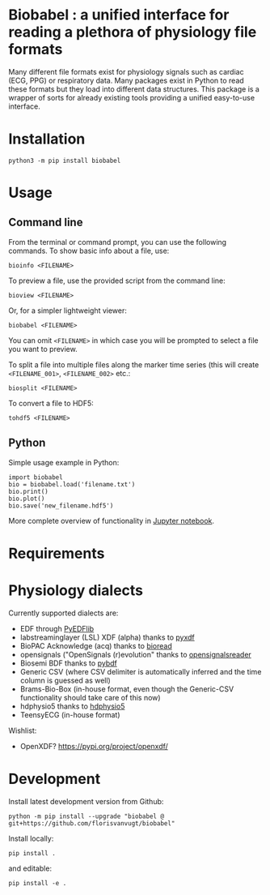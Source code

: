 

# Biobabel : a unified interface for reading a plethora of physiology file formats

Many different file formats exist for physiology signals such as cardiac (ECG, PPG) or respiratory data. Many packages exist in Python to read these formats but they load into different data structures. This package is a wrapper of sorts for already existing tools providing a unified easy-to-use interface.



# Installation

```
python3 -m pip install biobabel
```

# Usage


## Command line

From the terminal or command prompt, you can use the following commands.
To show basic info about a file, use:

```
bioinfo <FILENAME>
```

To preview a file, use the provided script from the command line:

```
bioview <FILENAME>
```

Or, for a simpler lightweight viewer:

```
biobabel <FILENAME>
```

You can omit `<FILENAME>` in which case you will be prompted to select a file you want to preview.

To split a file into multiple files along the marker time series (this will create `<FILENAME_001>`, `<FILENAME_002>` etc.:

```
biosplit <FILENAME>
```


To convert a file to HDF5:

```
tohdf5 <FILENAME>
```




## Python
Simple usage example in Python:

```
import biobabel
bio = biobabel.load('filename.txt')
bio.print()
bio.plot()
bio.save('new_filename.hdf5')
```

More complete overview of functionality in [Jupyter notebook](https://github.com/florisvanvugt/biobabel/blob/main/tests/Usage.ipynb).


# Requirements


# Physiology dialects

Currently supported dialects are:
* EDF through [PyEDFlib](https://pyedflib.readthedocs.io/en/latest/)
* labstreaminglayer (LSL) XDF (alpha) thanks to [pyxdf](https://pypi.org/project/pyxdf/)
* BioPAC Acknowledge (acq) thanks to [bioread](https://pypi.org/project/bioread/)
* opensignals ("OpenSignals (r)evolution" thanks to [opensignalsreader](https://github.com/PGomes92/opensignalsreader)
* Biosemi BDF thanks to [pybdf](https://pypi.org/project/pybdf/)
* Generic CSV (where CSV delimiter is automatically inferred and the time column is guessed as well)
* Brams-Bio-Box (in-house format, even though the Generic-CSV functionality should take care of this now)
* hdphysio5 thanks to [hdphysio5](https://github.com/florisvanvugt/hdphysio5)
* TeensyECG (in-house format)


Wishlist:
* OpenXDF? https://pypi.org/project/openxdf/


# Development

Install latest development version from Github:

```
python -m pip install --upgrade "biobabel @ git+https://github.com/florisvanvugt/biobabel"
```


Install locally:

```
pip install .
```

and editable:

```
pip install -e .
```


